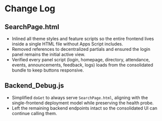 # Change Log

## SearchPage.html
- Inlined all theme styles and feature scripts so the entire frontend lives inside a single HTML file without Apps Script includes.
- Removed references to decentralized partials and ensured the login panel remains the initial active view.
- Verified every panel script (login, homepage, directory, attendance, events, announcements, feedback, logs) loads from the consolidated bundle to keep buttons responsive.

## Backend_Debug.js
- Simplified `doGet` to always serve `SearchPage.html`, aligning with the single-frontend deployment model while preserving the health probe.
- Left the remaining backend endpoints intact so the consolidated UI can continue calling them.
